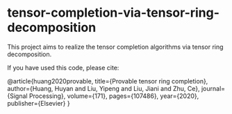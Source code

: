 # tensor-completion-via-tensor-ring-decomposition
This project aims to realize the tensor completion algorithms via tensor ring decomposition.

If you have used this code, please cite:

@article{huang2020provable, 
  title={Provable tensor ring completion}, 
  author={Huang, Huyan and Liu, Yipeng and Liu, Jiani and Zhu, Ce}, 
  journal={Signal Processing}, 
  volume={171}, 
  pages={107486}, 
  year={2020}, 
  publisher={Elsevier} 
}
